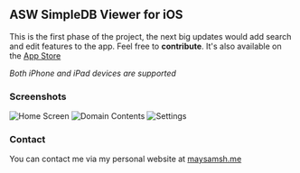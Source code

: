 ## ASW SimpleDB Viewer for iOS

This is the first phase of the project, the next big updates would add search and edit features to the app. Feel free to **contribute**. It's also available on the [App Store](https://itunes.apple.com/us/app/simpledb/id1392905407?ls=1&mt=8)

_Both iPhone and iPad devices are supported_

### Screenshots
![Home Screen](https://i.imgur.com/Lc66i7f.png)
![Domain Contents](https://i.imgur.com/ful4C9C.png)
![Settings](https://i.imgur.com/qcZ5X66.png)

### Contact
You can contact me via my personal website at [maysamsh.me](https://maysamsh.me)
